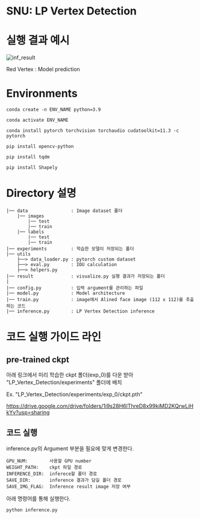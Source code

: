 # SNU: LP Vertex Detection



# 실행 결과 예시 

![inf_result](https://user-images.githubusercontent.com/68048434/234839227-a1ab0599-532f-497d-badd-bc8ecd4f69be.jpg)

Red Vertex      : Model prediction


# Environments
```
conda create -n ENV_NAME python=3.9

conda activate ENV_NAME

conda install pytorch torchvision torchaudio cudatoolkit=11.3 -c pytorch

pip install opencv-python

pip install tqdm

pip install Shapely
```


# Directory 설명
    |── data                : Image dataset 폴더
        |── images
            |── test
            |── train
        |── labels
            |── test
            |── train
    |── experiments         : 학습한 모델이 저장되는 폴더
    |── utils
        ├──> data_loader.py : pytorch custom dataset
        ├──> eval.py        : IOU calculation
        ├──> helpers.py
    |── result              : visualize.py 실행 결과가 저장되는 폴더 
    |
    |── config.py           : 입력 argument를 관리하는 파일
    |── model.py            : Model architecture
    |── train.py            : image에서 Alined face image (112 x 112)를 추출하는 코드
    |── inference.py        : LP Vertex Detection inference




# 코드 실행 가이드 라인


## pre-trained ckpt


아래 링크에서 미리 학습한 ckpt 폴더(exp_0)를 다운 받아 "LP_Vertex_Detection/experiments" 폴더에 배치

Ex. "LP_Vertex_Detection/experiments/exp_0/ckpt.pth"

https://drive.google.com/drive/folders/1i9s28H6lThreD8x99kiMD2KQrwLiHkYv?usp=sharing

## 코드 실행

  inference.py의 Argument 부분을 필요에 맞게 변경한다.

    GPU_NUM:        사용할 GPU number
    WEIGHT_PATH:    ckpt 파일 경로
    INFERENCE_DIR:  inferece할 폴더 경로
    SAVE_DIR:       inference 결과가 담길 폴더 경로
    SAVE_IMG_FLAG:  Inference result image 저장 여부

  아래 명령어를 통해 실행한다. 
     
    python inference.py 
